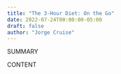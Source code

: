 ```yaml
---
title: "The 3-Hour Diet: On the Go"
date: 2022-07-24T00:00:00-05:00
draft: false
author: "Jorge Cruise"
---
```


SUMMARY

<!--more-->

CONTENT